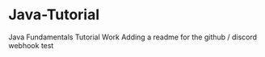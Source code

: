 # Java-Tutorial
Java Fundamentals Tutorial Work
Adding a readme for the github / discord webhook test
